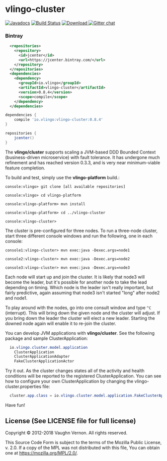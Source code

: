 # vlingo-cluster

[![Javadocs](http://javadoc.io/badge/io.vlingo/vlingo-cluster.svg?color=brightgreen)](http://javadoc.io/doc/io.vlingo/vlingo-cluster) [![Build Status](https://travis-ci.org/vlingo/vlingo-cluster.svg?branch=master)](https://travis-ci.org/vlingo/vlingo-cluster) [ ![Download](https://api.bintray.com/packages/vlingo/vlingo-platform-java/vlingo-cluster/images/download.svg) ](https://bintray.com/vlingo/vlingo-platform-java/vlingo-cluster/_latestVersion) [![Gitter chat](https://badges.gitter.im/gitterHQ/gitter.png)](https://gitter.im/vlingo-platform-java/cluster)

### Bintray

```xml
  <repositories>
    <repository>
      <id>jcenter</id>
      <url>https://jcenter.bintray.com/</url>
    </repository>
  </repositories>
  <dependencies>
    <dependency>
      <groupId>io.vlingo</groupId>
      <artifactId>vlingo-cluster</artifactId>
      <version>0.8.4</version>
      <scope>compile</scope>
    </dependency>
  </dependencies>
```

```gradle
dependencies {
    compile 'io.vlingo:vlingo-cluster:0.8.4'
}

repositories {
    jcenter()
}
```

The **vlingo/cluster** supports scaling a JVM-based DDD Bounded Context (business-driven microservice) with fault tolerance. It has undergone much refinement and has reached version 0.3.3, and is very near minimum-viable feature completion.

To build and test, simply use the **vlingo-platform** build.:

```
console:vlingo> git clone [all available repositories]

console:vlingo> cd vlingo-platform

console:vlingo-platform> mvn install

console:vlingo-platform> cd ../vlingo-cluster

console:vlingo-cluster>
```

The cluster is pre-configured for three nodes. To run a three-node cluster, start three different console windows and run the following, one in each console:

```
console1:vlingo-cluster> mvn exec:java -Dexec.args=node1

console2:vlingo-cluster> mvn exec:java -Dexec.args=node2

console3:vlingo-cluster> mvn exec:java -Dexec.args=node3
```

Each node will start up and join the cluster. It is likely that node3 will become the leader, but it's possible for another node to take the lead depending on timing. Which node is the leader isn't really important, but fairly predictive, again assuming that node3 isn't started "long" after node2 and node1.

To play around with the nodes, go into one consult window and type `^C` (interrupt). This will bring down the given node and
the cluster will adjust. If you bring down the leader the cluster will elect a new leader. Starting the downed node again will
enable it to re-join the cluster.

You can develop JVM applications with **vlingo/cluster**. See the following package and sample ClusterApplication:

```java
  io.vlingo.cluster.model.application
    ClusterApplication
    ClusterApplicationAdapter
    FakeClusterApplicationActor
```

Try it out. As the cluster changes states all of the activity and health conditions will be reported to the registered ClusterApplication. You can see how to configure your own ClusterApplication by changing the vlingo-cluster.properties file:

```java
  cluster.app.class = io.vlingo.cluster.model.application.FakeClusterApplicationActor
```

Have fun!

License (See LICENSE file for full license)
-------------------------------------------
Copyright © 2012-2018 Vaughn Vernon. All rights reserved.

This Source Code Form is subject to the terms of the
Mozilla Public License, v. 2.0. If a copy of the MPL
was not distributed with this file, You can obtain
one at https://mozilla.org/MPL/2.0/.
